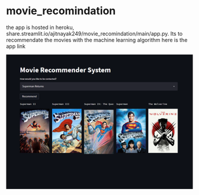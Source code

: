# movie_recomindation

the app is hosted in heroku, share.streamlit.io/ajitnayak249/movie_recomindation/main/app.py. Its to recommendate the movies with the machine learning algorithm
here is the app link 

![App Screenshot](https://github.com/ajitnayak249/movie_recomindation/blob/main/movie.PNG)
